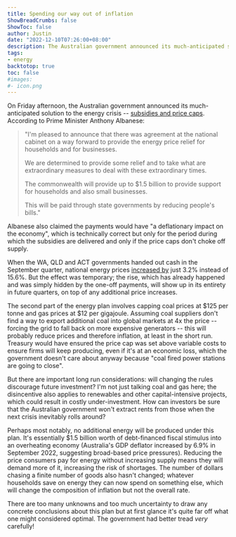 ```yaml
---
title: Spending our way out of inflation
ShowBreadCrumbs: false
ShowToc: false
author: Justin
date: "2022-12-10T07:26:00+08:00"
description: The Australian government announced its much-anticipated solution to the energy crisis. At first glance it's quite far off what one might considered optimal, although there are too many unknowns and too much uncertainty to draw any concrete conclusions.
tags:
- energy
backtotop: true
toc: false
#images:
#- icon.png
---
```


On Friday afternoon, the Australian government announced its much-anticipated solution to the energy crisis -- [subsidies and price caps](https://7news.com.au/lifestyle/personal-finance/millions-of-aussies-set-to-share-in-15-billion-cash-back-program-to-help-with-cost-of-living-c-9110427). According to Prime Minister Anthony Albanese:

> "I'm pleased to announce that there was agreement at the national cabinet on a way forward to provide the energy price relief for households and for businesses.
>
> We are determined to provide some relief and to take what are extraordinary measures to deal with these extraordinary times.
>
> The commonwealth will provide up to $1.5 billion to provide support for households and also small businesses.
>
> This will be paid through state governments by reducing people's bills."

Albanese also claimed the payments would have "a deflationary impact on the economy", which is technically correct but only for the period during which the subsidies are delivered and only if the price caps don't choke off supply.

When the WA, QLD and ACT governments handed out cash in the September quarter, national energy prices [increased by](https://www.abs.gov.au/media-centre/media-releases/cpi-rose-18-cent-september-2022-quarter) just 3.2% instead of 15.6%. But the effect was temporary; the rise, which has already happened and was simply hidden by the one-off payments, will show up in its entirety in future quarters, on top of any additional price increases.

The second part of the energy plan involves capping coal prices at $125 per tonne and gas prices at $12 per gigajoule. Assuming coal suppliers don't find a way to export additional coal into global markets at 4x the price -- forcing the grid to fall back on more expensive generators -- this will probably reduce prices and therefore inflation, at least in the short run. Treasury would have ensured the price cap was set above variable costs to ensure firms will keep producing, even if it's at an economic loss, which the government doesn't care about anyway because "coal fired power stations are going to close".

But there are important long run considerations: will changing the rules discourage future investment? I'm not just talking coal and gas here; the disincentive also applies to renewables and other capital-intensive projects, which could result in costly under-investment. How can investors be sure that the Australian government won't extract rents from those when the next crisis inevitably rolls around?

Perhaps most notably, no additional energy will be produced under this plan. It's essentially $1.5 billion worth of debt-financed fiscal stimulus into an overheating economy (Australia's GDP deflator increased by 6.9% in September 2022, suggesting broad-based price pressures). Reducing the price consumers pay for energy without increasing supply means they will demand more of it, increasing the risk of shortages. The number of dollars chasing a finite number of goods also hasn't changed; whatever households save on energy they can now spend on something else, which will change the composition of inflation but not the overall rate.

There are too many unknowns and too much uncertainty to draw any concrete conclusions about this plan but at first glance it's quite far off what one might considered optimal. The government had better tread *very* carefully!